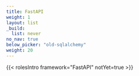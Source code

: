 ```yaml
---
title: FastAPI
weight: 1
layout: list
_build:
  list: never
no_nav: true
below_picker: "old-sqlalchemy"
weight: 20
---
```


{{< rolesIntro framework="FastAPI" notYet=true >}}

